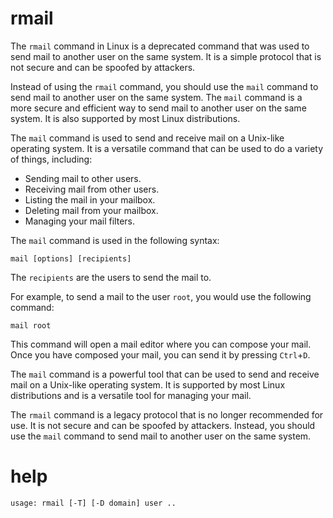 # rmail

The `rmail` command in Linux is a deprecated command that was used to send mail to another user on the same system. It is a simple protocol that is not secure and can be spoofed by attackers.

Instead of using the `rmail` command, you should use the `mail` command to send mail to another user on the same system. The `mail` command is a more secure and efficient way to send mail to another user on the same system. It is also supported by most Linux distributions.

The `mail` command is used to send and receive mail on a Unix-like operating system. It is a versatile command that can be used to do a variety of things, including:

* Sending mail to other users.
* Receiving mail from other users.
* Listing the mail in your mailbox.
* Deleting mail from your mailbox.
* Managing your mail filters.

The `mail` command is used in the following syntax:

```
mail [options] [recipients]
```

The `recipients` are the users to send the mail to.

For example, to send a mail to the user `root`, you would use the following command:

```
mail root
```

This command will open a mail editor where you can compose your mail. Once you have composed your mail, you can send it by pressing `Ctrl`+`D`.

The `mail` command is a powerful tool that can be used to send and receive mail on a Unix-like operating system. It is supported by most Linux distributions and is a versatile tool for managing your mail.

The `rmail` command is a legacy protocol that is no longer recommended for use. It is not secure and can be spoofed by attackers. Instead, you should use the `mail` command to send mail to another user on the same system.


# help 

```
usage: rmail [-T] [-D domain] user ..
```
